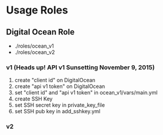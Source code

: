 # Usage Roles
## Digital Ocean Role
* ./roles/ocean_v1
* ./roles/ocean_v2

### v1 (Heads up! API v1 Sunsetting November 9, 2015)
1. create "client id" on DigitalOcean
2. create "api v1 token" on DigitalOcean
3. set "client id" and "api v1 token" in ocean_v1/vars/main.yml
4. create SSH Key
5. set SSH secret key in private_key_file
6. set SSH pub key in add_sshkey.yml

### v2
